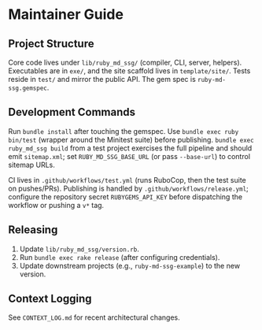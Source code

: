 # Maintainer Guide

## Project Structure
Core code lives under `lib/ruby_md_ssg/` (compiler, CLI, server, helpers). Executables are in `exe/`, and the site scaffold lives in `template/site/`. Tests reside in `test/` and mirror the public API. The gem spec is `ruby-md-ssg.gemspec`.

## Development Commands
Run `bundle install` after touching the gemspec. Use `bundle exec ruby bin/test` (wrapper around the Minitest suite) before publishing. `bundle exec ruby_md_ssg build` from a test project exercises the full pipeline and should emit `sitemap.xml`; set `RUBY_MD_SSG_BASE_URL` (or pass `--base-url`) to control sitemap URLs.

CI lives in `.github/workflows/test.yml` (runs RuboCop, then the test suite on pushes/PRs). Publishing is handled by `.github/workflows/release.yml`; configure the repository secret `RUBYGEMS_API_KEY` before dispatching the workflow or pushing a `v*` tag.

## Releasing
1. Update `lib/ruby_md_ssg/version.rb`.
2. Run `bundle exec rake release` (after configuring credentials).
3. Update downstream projects (e.g., `ruby-md-ssg-example`) to the new version.

## Context Logging
See `CONTEXT_LOG.md` for recent architectural changes.
